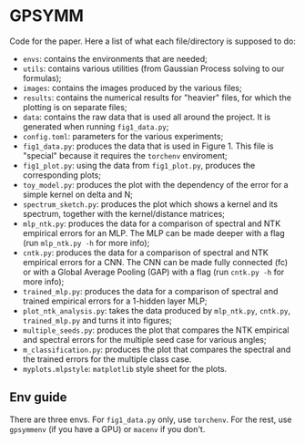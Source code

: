 # GPSYMM

Code for the paper.
Here a list of what each file/directory is supposed to do:
* `envs`: contains the environments that are needed;
* `utils`: contains various utilities (from Gaussian Process solving to our formulas);
* `images`: contains the images produced by the various files;
* `results`: contains the numerical results for "heavier" files, for which the plotting is on separate files;
* `data`: contains the raw data that is used all around the project. It is generated when running `fig1_data.py`;
* `config.toml`: parameters for the various experiments;
* `fig1_data.py`: produces the data that is used in Figure 1. This file is "special" because it requires the `torchenv` enviroment;
* `fig1_plot.py`: using the data from `fig1_plot.py`, produces the corresponding plots;
* `toy_model.py`: produces the plot with the dependency of the error for a simple kernel on delta and N;
* `spectrum_sketch.py`: produces the plot which shows a kernel and its spectrum, together with the kernel/distance matrices;
* `mlp_ntk.py`: produces the data for a comparison of spectral and NTK empirical errors for an MLP. The MLP can be made deeper with a flag (run `mlp_ntk.py -h` for more info);
* `cntk.py`: produces the data for a comparison of spectral and NTK empirical errors for a CNN. The CNN can be made fully connected (fc) or with a Global Average Pooling (GAP) with a flag (run `cntk.py -h` for more info);
* `trained_mlp.py`: produces the data for a comparison of spectral and trained empirical errors for a 1-hidden layer MLP;
* `plot_ntk_analysis.py`: takes the data produced by `mlp_ntk.py`, `cntk.py`, `trained_mlp.py` and turns it into figures;
* `multiple_seeds.py`: produces the plot that compares the NTK empirical and spectral errors for the multiple seed case for various angles;
* `m_classification.py`: produces the plot that compares the spectral and the trained errors for the multiple class case.
* `myplots.mlpstyle`: `matplotlib` style sheet for the plots.

## Env guide
There are three envs.
For `fig1_data.py` only, use `torchenv`.
For the rest, use `gpsymmenv` (if you have a GPU) or `macenv` if you don't.
